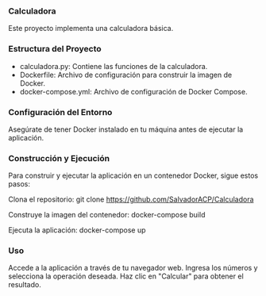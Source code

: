 ### Calculadora 

Este proyecto implementa una calculadora básica. 

### Estructura del Proyecto

- calculadora.py: Contiene las funciones de la calculadora.
- Dockerfile: Archivo de configuración para construir la imagen de Docker.
- docker-compose.yml: Archivo de configuración de Docker Compose.

### Configuración del Entorno

Asegúrate de tener Docker instalado en tu máquina antes de ejecutar la aplicación.

### Construcción y Ejecución

Para construir y ejecutar la aplicación en un contenedor Docker, sigue estos pasos:

Clona el repositorio: 
   git clone https://github.com/SalvadorACP/Calculadora

Construye la imagen del contenedor:
  docker-compose build

Ejecuta la aplicación:
    docker-compose up
### Uso
Accede a la aplicación a través de tu navegador web.
Ingresa los números y selecciona la operación deseada.
Haz clic en "Calcular" para obtener el resultado.
